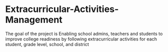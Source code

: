 # Extracurricular-Activities-Management
The goal of the project is Enabling school admins, teachers and students to improve college readiness by following extracurricular activities for each student, grade level, school, and district

